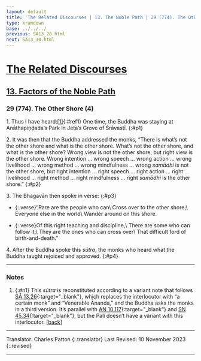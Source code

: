 ```yaml
---
layout: default
title: 'The Related Discourses | 13. The Noble Path | 29 (774). The Other Shore (4)'
type: kramdown
base: ../../../
previous: SA13_28.html
next: SA13_30.html
---
```


# [The Related Discourses](../index.html)
## [13. Factors of the Noble Path](index.html)
### 29 (774). The Other Shore (4)

1\. Thus I have heard:[\[1\]](#n1){:#ref1} One time, the Buddha was staying at Anāthapiṇḍada’s Park in Jeta’s Grove of Śrāvastī.
{:#p1}

2\. It was then that the Buddha addressed the monks, “There is what’s not the other shore and what is the other shore. What’s not the other shore, and what is the other shore? Wrong view is not the other shore, but right view is the other shore. Wrong intention … wrong speech … wrong action … wrong livelihood … wrong method … wrong mindfulness … wrong <em>samādhi</em> is not the other shore, but right intention … right speech … right action … right livelihood … right method … right mindfulness … right <em>samādhi</em> is the other shore.”
{:#p2}

3\. The Bhagavān then spoke in verse:
{:#p3}

* {:.verse}“Rare are the people who can\\
Cross over to the other shore;\\
Everyone else in the world\\
Wander around on this shore.

* {:.verse}Of this right teaching and discipline,\\
There are some who can follow it;\\
They are the ones who can cross over\\
That difficult ford of birth-and-death.”

4\. After the Buddha spoke this <em>sūtra</em>, the monks who heard what the Buddha taught rejoiced and approved.
{:#p4}

---

### Notes

1. {:#n1} This <em>sūtra</em> is reconstituted according to a variant note that follows [SĀ 13.26](SA13_26.html){:target="_blank"}, which replaces the interlocutor with “a certain monk” and “Venerable Ānanda,” and the Buddha asks the monks in a third version. It’s parallel with [AN 10.117](https://suttacentral.net/an10.117){:target="_blank"} and [SN 45.34](https://suttacentral.net/sn45.34){:target="_blank"}, but the Pali doesn’t have a variant with this interlocutor. [\[back\]](#ref1)

---

Translator: Charles Patton
{:.translator}
Last Revised: 10 November 2023
{:.revised}

---